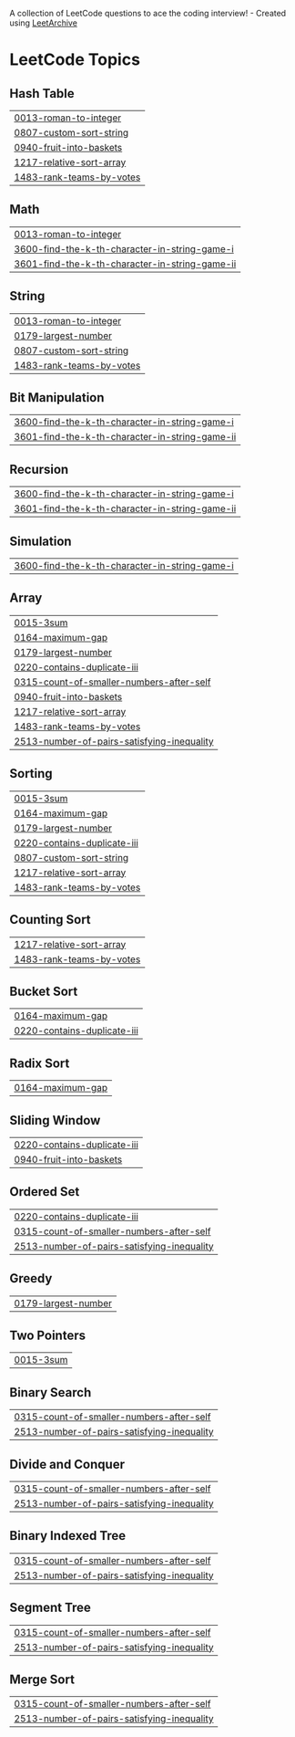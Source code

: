 A collection of LeetCode questions to ace the coding interview! - Created using [LeetArchive](https://github.com/anujlunawat/LeetArchive)


<!---LeetCode Topics Start-->
# LeetCode Topics
## Hash Table
|  |
| ------- |
| [0013-roman-to-integer](https://github.com/izuxhd/DSA-Notes/tree/main/LeetCode/0013-roman-to-integer) |
| [0807-custom-sort-string](https://github.com/izuxhd/DSA-Notes/tree/main/LeetCode/0807-custom-sort-string) |
| [0940-fruit-into-baskets](https://github.com/izuxhd/DSA-Notes/tree/main/LeetCode/0940-fruit-into-baskets) |
| [1217-relative-sort-array](https://github.com/izuxhd/DSA-Notes/tree/main/LeetCode/1217-relative-sort-array) |
| [1483-rank-teams-by-votes](https://github.com/izuxhd/DSA-Notes/tree/main/LeetCode/1483-rank-teams-by-votes) |
## Math
|  |
| ------- |
| [0013-roman-to-integer](https://github.com/izuxhd/DSA-Notes/tree/main/LeetCode/0013-roman-to-integer) |
| [3600-find-the-k-th-character-in-string-game-i](https://github.com/izuxhd/DSA-Notes/tree/main/LeetCode/3600-find-the-k-th-character-in-string-game-i) |
| [3601-find-the-k-th-character-in-string-game-ii](https://github.com/izuxhd/DSA-Notes/tree/main/LeetCode/3601-find-the-k-th-character-in-string-game-ii) |
## String
|  |
| ------- |
| [0013-roman-to-integer](https://github.com/izuxhd/DSA-Notes/tree/main/LeetCode/0013-roman-to-integer) |
| [0179-largest-number](https://github.com/izuxhd/DSA-Notes/tree/main/LeetCode/0179-largest-number) |
| [0807-custom-sort-string](https://github.com/izuxhd/DSA-Notes/tree/main/LeetCode/0807-custom-sort-string) |
| [1483-rank-teams-by-votes](https://github.com/izuxhd/DSA-Notes/tree/main/LeetCode/1483-rank-teams-by-votes) |
## Bit Manipulation
|  |
| ------- |
| [3600-find-the-k-th-character-in-string-game-i](https://github.com/izuxhd/DSA-Notes/tree/main/LeetCode/3600-find-the-k-th-character-in-string-game-i) |
| [3601-find-the-k-th-character-in-string-game-ii](https://github.com/izuxhd/DSA-Notes/tree/main/LeetCode/3601-find-the-k-th-character-in-string-game-ii) |
## Recursion
|  |
| ------- |
| [3600-find-the-k-th-character-in-string-game-i](https://github.com/izuxhd/DSA-Notes/tree/main/LeetCode/3600-find-the-k-th-character-in-string-game-i) |
| [3601-find-the-k-th-character-in-string-game-ii](https://github.com/izuxhd/DSA-Notes/tree/main/LeetCode/3601-find-the-k-th-character-in-string-game-ii) |
## Simulation
|  |
| ------- |
| [3600-find-the-k-th-character-in-string-game-i](https://github.com/izuxhd/DSA-Notes/tree/main/LeetCode/3600-find-the-k-th-character-in-string-game-i) |
## Array
|  |
| ------- |
| [0015-3sum](https://github.com/izuxhd/DSA-Notes/tree/main/LeetCode/0015-3sum) |
| [0164-maximum-gap](https://github.com/izuxhd/DSA-Notes/tree/main/LeetCode/0164-maximum-gap) |
| [0179-largest-number](https://github.com/izuxhd/DSA-Notes/tree/main/LeetCode/0179-largest-number) |
| [0220-contains-duplicate-iii](https://github.com/izuxhd/DSA-Notes/tree/main/LeetCode/0220-contains-duplicate-iii) |
| [0315-count-of-smaller-numbers-after-self](https://github.com/izuxhd/DSA-Notes/tree/main/LeetCode/0315-count-of-smaller-numbers-after-self) |
| [0940-fruit-into-baskets](https://github.com/izuxhd/DSA-Notes/tree/main/LeetCode/0940-fruit-into-baskets) |
| [1217-relative-sort-array](https://github.com/izuxhd/DSA-Notes/tree/main/LeetCode/1217-relative-sort-array) |
| [1483-rank-teams-by-votes](https://github.com/izuxhd/DSA-Notes/tree/main/LeetCode/1483-rank-teams-by-votes) |
| [2513-number-of-pairs-satisfying-inequality](https://github.com/izuxhd/DSA-Notes/tree/main/LeetCode/2513-number-of-pairs-satisfying-inequality) |
## Sorting
|  |
| ------- |
| [0015-3sum](https://github.com/izuxhd/DSA-Notes/tree/main/LeetCode/0015-3sum) |
| [0164-maximum-gap](https://github.com/izuxhd/DSA-Notes/tree/main/LeetCode/0164-maximum-gap) |
| [0179-largest-number](https://github.com/izuxhd/DSA-Notes/tree/main/LeetCode/0179-largest-number) |
| [0220-contains-duplicate-iii](https://github.com/izuxhd/DSA-Notes/tree/main/LeetCode/0220-contains-duplicate-iii) |
| [0807-custom-sort-string](https://github.com/izuxhd/DSA-Notes/tree/main/LeetCode/0807-custom-sort-string) |
| [1217-relative-sort-array](https://github.com/izuxhd/DSA-Notes/tree/main/LeetCode/1217-relative-sort-array) |
| [1483-rank-teams-by-votes](https://github.com/izuxhd/DSA-Notes/tree/main/LeetCode/1483-rank-teams-by-votes) |
## Counting Sort
|  |
| ------- |
| [1217-relative-sort-array](https://github.com/izuxhd/DSA-Notes/tree/main/LeetCode/1217-relative-sort-array) |
| [1483-rank-teams-by-votes](https://github.com/izuxhd/DSA-Notes/tree/main/LeetCode/1483-rank-teams-by-votes) |
## Bucket Sort
|  |
| ------- |
| [0164-maximum-gap](https://github.com/izuxhd/DSA-Notes/tree/main/LeetCode/0164-maximum-gap) |
| [0220-contains-duplicate-iii](https://github.com/izuxhd/DSA-Notes/tree/main/LeetCode/0220-contains-duplicate-iii) |
## Radix Sort
|  |
| ------- |
| [0164-maximum-gap](https://github.com/izuxhd/DSA-Notes/tree/main/LeetCode/0164-maximum-gap) |
## Sliding Window
|  |
| ------- |
| [0220-contains-duplicate-iii](https://github.com/izuxhd/DSA-Notes/tree/main/LeetCode/0220-contains-duplicate-iii) |
| [0940-fruit-into-baskets](https://github.com/izuxhd/DSA-Notes/tree/main/LeetCode/0940-fruit-into-baskets) |
## Ordered Set
|  |
| ------- |
| [0220-contains-duplicate-iii](https://github.com/izuxhd/DSA-Notes/tree/main/LeetCode/0220-contains-duplicate-iii) |
| [0315-count-of-smaller-numbers-after-self](https://github.com/izuxhd/DSA-Notes/tree/main/LeetCode/0315-count-of-smaller-numbers-after-self) |
| [2513-number-of-pairs-satisfying-inequality](https://github.com/izuxhd/DSA-Notes/tree/main/LeetCode/2513-number-of-pairs-satisfying-inequality) |
## Greedy
|  |
| ------- |
| [0179-largest-number](https://github.com/izuxhd/DSA-Notes/tree/main/LeetCode/0179-largest-number) |
## Two Pointers
|  |
| ------- |
| [0015-3sum](https://github.com/izuxhd/DSA-Notes/tree/main/LeetCode/0015-3sum) |
## Binary Search
|  |
| ------- |
| [0315-count-of-smaller-numbers-after-self](https://github.com/izuxhd/DSA-Notes/tree/main/LeetCode/0315-count-of-smaller-numbers-after-self) |
| [2513-number-of-pairs-satisfying-inequality](https://github.com/izuxhd/DSA-Notes/tree/main/LeetCode/2513-number-of-pairs-satisfying-inequality) |
## Divide and Conquer
|  |
| ------- |
| [0315-count-of-smaller-numbers-after-self](https://github.com/izuxhd/DSA-Notes/tree/main/LeetCode/0315-count-of-smaller-numbers-after-self) |
| [2513-number-of-pairs-satisfying-inequality](https://github.com/izuxhd/DSA-Notes/tree/main/LeetCode/2513-number-of-pairs-satisfying-inequality) |
## Binary Indexed Tree
|  |
| ------- |
| [0315-count-of-smaller-numbers-after-self](https://github.com/izuxhd/DSA-Notes/tree/main/LeetCode/0315-count-of-smaller-numbers-after-self) |
| [2513-number-of-pairs-satisfying-inequality](https://github.com/izuxhd/DSA-Notes/tree/main/LeetCode/2513-number-of-pairs-satisfying-inequality) |
## Segment Tree
|  |
| ------- |
| [0315-count-of-smaller-numbers-after-self](https://github.com/izuxhd/DSA-Notes/tree/main/LeetCode/0315-count-of-smaller-numbers-after-self) |
| [2513-number-of-pairs-satisfying-inequality](https://github.com/izuxhd/DSA-Notes/tree/main/LeetCode/2513-number-of-pairs-satisfying-inequality) |
## Merge Sort
|  |
| ------- |
| [0315-count-of-smaller-numbers-after-self](https://github.com/izuxhd/DSA-Notes/tree/main/LeetCode/0315-count-of-smaller-numbers-after-self) |
| [2513-number-of-pairs-satisfying-inequality](https://github.com/izuxhd/DSA-Notes/tree/main/LeetCode/2513-number-of-pairs-satisfying-inequality) |
<!---LeetCode Topics End-->